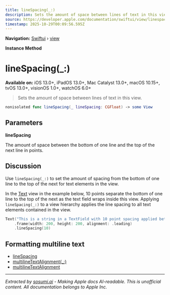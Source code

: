 ```yaml
---
title: lineSpacing(_:)
description: Sets the amount of space between lines of text in this view.
source: https://developer.apple.com/documentation/swiftui/view/linespacing(_:)
timestamp: 2025-10-29T00:09:56.595Z
---
```


**Navigation:** [Swiftui](/documentation/swiftui) › [view](/documentation/swiftui/view)

**Instance Method**

# lineSpacing(_:)

**Available on:** iOS 13.0+, iPadOS 13.0+, Mac Catalyst 13.0+, macOS 10.15+, tvOS 13.0+, visionOS 1.0+, watchOS 6.0+

> Sets the amount of space between lines of text in this view.

```swift
nonisolated func lineSpacing(_ lineSpacing: CGFloat) -> some View
```

## Parameters

**lineSpacing**

The amount of space between the bottom of one line and the top of the next line in points.



## Discussion

Use `lineSpacing(_:)` to set the amount of spacing from the bottom of one line to the top of the next for text elements in the view.

In the [Text](/documentation/swiftui/text) view in the example below, 10 points separate the bottom of one line to the top of the next as the text field wraps inside this view. Applying `lineSpacing(_:)` to a view hierarchy applies the line spacing to all text elements contained in the view.

```swift
Text("This is a string in a TextField with 10 point spacing applied between the bottom of one line and the top of the next.")
    .frame(width: 200, height: 200, alignment: .leading)
    .lineSpacing(10)
```



## Formatting multiline text

- [lineSpacing](/documentation/swiftui/environmentvalues/linespacing)
- [multilineTextAlignment(_:)](/documentation/swiftui/view/multilinetextalignment(_:))
- [multilineTextAlignment](/documentation/swiftui/environmentvalues/multilinetextalignment)

---

*Extracted by [sosumi.ai](https://sosumi.ai) - Making Apple docs AI-readable.*
*This is unofficial content. All documentation belongs to Apple Inc.*
